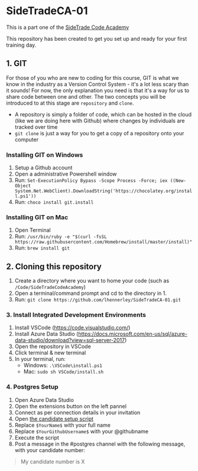 # SideTradeCA-01

This is a part one of the [SideTrade Code Academy](https://www.sidetrade.com/press-release/2019/launch-of-the-sidetrades-code-academy-in-the-midlands)

This repository has been created to get you set up and ready for your first training day.

## 1. GIT

For those of you who are new to coding for this course, GIT is what we know in the industry as a Version Control System - it's a lot less scary than it sounds! For now, the only explanation you need is that it's a way for us to share code between one and other. The two concepts you will be introduced to at this stage are `repository` and `clone`.

* A repository is simply a folder of code, which can be hosted in the cloud (like we are doing here with Github) where changes by individuals are tracked over time
* `git clone` is just a way for you to get a copy of a repository onto your computer

### Installing GIT on Windows

1. Setup a Github account
2. Open a administrative Powershell window
3. Run: `Set-ExecutionPolicy Bypass -Scope Process -Force; iex ((New-Object System.Net.WebClient).DownloadString('https://chocolatey.org/install.ps1'))`
4. Run: `choco install git.install`

### Installing GIT on Mac

1. Open Terminal
2. Run: `/usr/bin/ruby -e "$(curl -fsSL https://raw.githubusercontent.com/Homebrew/install/master/install)"`
3. Run: `brew install git`

## 2. Cloning this repository

1. Create a directory where you want to home your code (such as `/Code/SideTradeCodeAcademy`)
2. Open a terminal/command prompt and cd to the directory in 1.
3. Run: `git clone https://github.com/lhennerley/SideTradeCA-01.git`

### 3. Install Integrated Development Environments

1. Install VSCode (https://code.visualstudio.com/)
2. Install Azure Data Studio (https://docs.microsoft.com/en-us/sql/azure-data-studio/download?view=sql-server-2017)
3. Open the repository in VSCode
4. Click terminal & new terminal
4. In your terminal, run:
   * Windows: `.\VSCode\install.ps1`
   * Mac: `sudo sh VSCode/install.sh`

### 4. Postgres Setup

1. Open Azure Data Studio
2. Open the extensions button on the left pannel 
2. Connect as per connection details in your invitation
3. Open [the candidate setup script](Postgres/candidate_setup.sql)
4. Replace `$YourName$` with your full name
5. Replace `$YourGithubUsername$` with your @githubname
5. Execute the script
6. Post a message in the #postgres channel with the following message, with your candidate number:

> My candidate number is X
